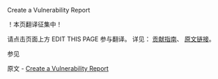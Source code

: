  Create a Vulnerability Report

 ！本页翻译征集中！

请点击页面上方 EDIT THIS PAGE 参与翻译。
详见：
[贡献指南]( https://github.com/JinMuInfo/MongoDB-Manual-zh/blob/master/CONTRIBUTING.md )、
[原文链接](  https://docs.mongodb.com/manual/tutorial/create-a-vulnerability-report/  )。

 参见

原文 - [Create a Vulnerability Report]( https://docs.mongodb.com/manual/tutorial/create-a-vulnerability-report/ )

